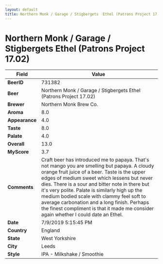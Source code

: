 ```yaml
---
layout: default
title: Northern Monk / Garage / Stigbergets  Ethel (Patrons Project 17.02)
---
```


# Northern Monk / Garage / Stigbergets  Ethel (Patrons Project 17.02)

| Field         | Value     |
|---------------|-----------|
| **BeerID** | 731382 |
| **Beer** | Northern Monk / Garage / Stigbergets  Ethel (Patrons Project 17.02) |
| **Brewer** | Northern Monk Brew Co. |
| **Aroma** | 8.0 |
| **Appearance** | 4.0 |
| **Taste** | 8.0 |
| **Palate** | 4.0 |
| **Overall** | 13.0 |
| **MyScore** | 3.7 |
| **Comments** | Craft beer has introduced me to papaya. That's not mango you are smelling but papaya. A cloudy orange fruit juice of a beer. Taste is the upper edges of medium sweet which lessens but never dies. There is a sour and bitter note in there but it's very polite. Palate is similarly high up the medium bodied scale with clammy feel soft to average carbonation and a long finish. Perhaps the finest compliment is that it made me consider again whether I could date an Ethel. |
| **Date** | 7/9/2019 5:15:45 PM |
| **Country** | England |
| **State** | West Yorkshire |
| **City** | Leeds |
| **Style** | IPA - Milkshake / Smoothie |

